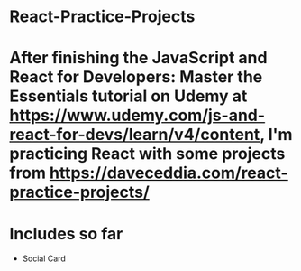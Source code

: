 # React-Practice-Projects
# After finishing the JavaScript and React for Developers: Master the Essentials tutorial on Udemy at https://www.udemy.com/js-and-react-for-devs/learn/v4/content, I'm practicing React with some projects from https://daveceddia.com/react-practice-projects/
# Includes so far 
 - Social Card
